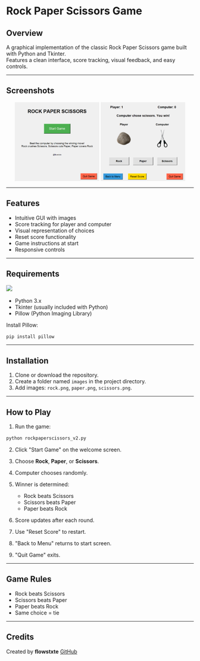# Rock Paper Scissors Game

## Overview
A graphical implementation of the classic Rock Paper Scissors game built with Python and Tkinter.  
Features a clean interface, score tracking, visual feedback, and easy controls.

---

## Screenshots

<p align="center">
  <img src="https://raw.githubusercontent.com/flowstxte/Project-RockPaperScissors/refs/heads/main/ss1.png" width="45%" />
  <img src="https://raw.githubusercontent.com/flowstxte/Project-RockPaperScissors/refs/heads/main/ss2.png" width="45%" />
</p>

---

## Features
- Intuitive GUI with images  
- Score tracking for player and computer  
- Visual representation of choices  
- Reset score functionality  
- Game instructions at start  
- Responsive controls  

---

## Requirements
<p>
  <img src="https://skillicons.dev/icons?i=python" />  
</p>

- Python 3.x  
- Tkinter (usually included with Python)  
- Pillow (Python Imaging Library)  

Install Pillow:
```bash
pip install pillow
````

---

## Installation

1. Clone or download the repository.
2. Create a folder named `images` in the project directory.
3. Add images: `rock.png`, `paper.png`, `scissors.png`.

---

## How to Play

1. Run the game:

```bash
python rockpaperscissors_v2.py
```

2. Click "Start Game" on the welcome screen.
3. Choose **Rock**, **Paper**, or **Scissors**.
4. Computer chooses randomly.
5. Winner is determined:

   * Rock beats Scissors
   * Scissors beats Paper
   * Paper beats Rock
6. Score updates after each round.
7. Use "Reset Score" to restart.
8. "Back to Menu" returns to start screen.
9. "Quit Game" exits.

---

## Game Rules

* Rock beats Scissors
* Scissors beats Paper
* Paper beats Rock
* Same choice = tie

---

## Credits

Created by **flowstxte**
[GitHub](https://github.com/flowstxte)
